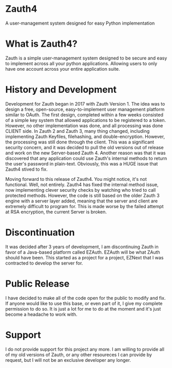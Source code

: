 # Zauth4
A user-management system designed for easy Python implementation

# What is Zauth4?

  Zauth is a simple user-management system designed to be secure and easy to implement across all your python applications.
  Allowing users to only have one account across your entire application suite.
  
# History and Development

  Development for Zauth began in 2017 with Zauth Version 1. The idea was to design a free, open-source, easy-to-implement user management platform similar to OAuth. 
  The first design, completed within a few weeks consisted of a simple key system that allowed applications to be registered to a token. However, no other implementation was done, and all processing was done CLIENT side.
  In Zauth 2 and Zauth 3, many thing changed, including implementing Zauth Keyfiles, filehashing, and double-encryption. However, the processing was still done through the client. This was a significant security concern, and it was decided to pull the old versions out of release and work on the new Server-based Zauth 4. Another reason was that it was discovered that any application could use Zauth's internal methods to return the user's password in plain-text. Obviously, this was a HUGE issue that Zauth4 stived to fix.
  
Moving forward to this release of Zauth4. You might notice, it's not functional. Well, not entirely. Zauth4 has fixed the internal method issue, now implementing clever security checks by watching who tried to call protected methods. However, the code is still based on the older Zauth 3 engine with a server layer added, meaning that the server and client are extremely difficult to program for. This is made worse by the failed attempt at RSA encryption, the current Server is broken.

# Discontinuation

It was decided after 3 years of development, I am discontinuing Zauth in favor of a Java-based platform called EZAuth. EZAuth will be what ZAuth should have been. This started as a project for a project, EZNext that I was contracted to develop the server for.

# Public Release

I have decided to make all of the code open for the public to modify and fix. If anyone would like to use this base, or even part of it, I give my complete permission to do so. It is just a lot for me to do at the moment and it's just become a headache to work with.

# Support

I do not provide support for this project any more. I am willing to provide all of my old versions of Zauth, or any other resoureces I can provide by request, but I will not be an exclusive developer any longer.
